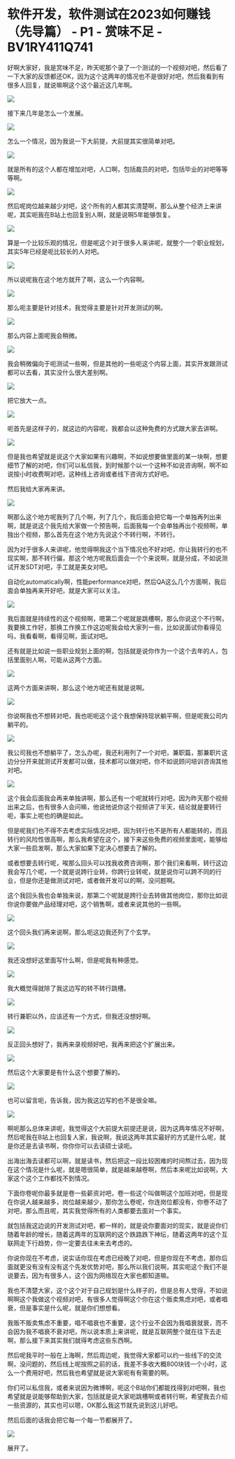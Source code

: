 # 软件开发，软件测试在2023如何赚钱（先导篇） - P1 - 赏味不足 - BV1RY411Q741

好啊大家好，我是赏味不足，昨天呢那个录了一个测试的一个视频对吧，然后看了一下大家的反馈都还OK，因为这个这两年的情况也不是很好对吧，然后我看到有很多人回复，就说嘛啊这个这个最近这几年啊。



![](img/eda6815bc7993476bf128000d4cecc11_1.png)

接下来几年是怎么一个发展。

![](img/eda6815bc7993476bf128000d4cecc11_3.png)

怎么一个情况，因为我说一下大前提，大前提其实很简单对吧。

![](img/eda6815bc7993476bf128000d4cecc11_5.png)

就是所有的这个人都在增加对吧，人口啊，包括裁员的对吧，包括毕业的对吧等等等啊。

![](img/eda6815bc7993476bf128000d4cecc11_7.png)

然后呢岗位越来越少对吧，这个所有的人都其实清楚啊，那么从整个经济上来讲呢，其实呃我在B站上也回复别人啊，就是说啊5年能够恢复。



![](img/eda6815bc7993476bf128000d4cecc11_9.png)

算是一个比较乐观的情况，但是呢这个对于很多人来讲呢，就整个一个职业规划，其实5年已经是呃比较长的人对吧。



![](img/eda6815bc7993476bf128000d4cecc11_11.png)

所以说呢我在这个地方就开了啊，这么一个内容啊。

![](img/eda6815bc7993476bf128000d4cecc11_13.png)

那么呃主要是针对技术，我觉得主要是针对开发测试的啊。

![](img/eda6815bc7993476bf128000d4cecc11_15.png)

那么内容上面呢我会稍微。

![](img/eda6815bc7993476bf128000d4cecc11_17.png)

我会稍微偏向于呃测试一些啊，但是其他的一些呃这个内容上面，其实开发跟测试都可以去看，其实没什么很大差别啊。



![](img/eda6815bc7993476bf128000d4cecc11_19.png)

把它放大一点。

![](img/eda6815bc7993476bf128000d4cecc11_21.png)

呃首先是这样子的，就这边的内容呢，我都会以这种免费的方式跟大家去讲啊。

![](img/eda6815bc7993476bf128000d4cecc11_23.png)

但是我也希望就是说这个大家如果有兴趣啊，不如说想要做里面的某一块啊，想要细节了解的对吧，你们可以私信我，到时候那个以一个这种不如说咨询啊，啊不如说按小时收费啊对吧，这种线上咨询或者线下咨询方式好吧。

然后我给大家再来讲。

![](img/eda6815bc7993476bf128000d4cecc11_25.png)

啊那么这个地方呢我列了几个啊，列了几个，我后面会把它每一个单独再列出来啊，就是说这个我先给大家做一个预告啊，后面我每一个会单独再出个视频啊，单独出个视频，那么首先在这个地方先说这个不转行啊，不转行。

因为对于很多人来讲呢，他觉得啊我这个当下情况也不好对吧，你让我转行的也不现实啊，那不转行偏，那这个地方呢我后面会一个个来说啊，就是分成，不如说测试开发SDT对吧，手工就是美女对吧。

自动化automatically啊，性能performance对吧，然后QA这么几个方面啊，我后面会单独再来开好吧，就是大家可以关注。



![](img/eda6815bc7993476bf128000d4cecc11_27.png)

我后面就是持续性的这个视频啊，嗯第二个呢就是跳槽啊，那么你说这个不行啊，我要换工作好，那换工作换工作这边呢我会给大家列一些，比如说面试你看得见吗，我看看啊，看得见啊，面试对吧。

还有就是比如说一些职业规划上面的啊，包括就是说你作为一个这个去年的人，包括里面别人啊，可能从这两个方面。



![](img/eda6815bc7993476bf128000d4cecc11_29.png)

这两个方面来讲啊，那么这个地方呢还有就是说啊。

![](img/eda6815bc7993476bf128000d4cecc11_31.png)

你说啊我也不想转对吧，我也呃呃这个这个我想保持现状躺平啊，但是呢我公司内躺平的。

![](img/eda6815bc7993476bf128000d4cecc11_33.png)

我公司我也不想躺平了，怎么办呢，我还利用列了一个对吧，兼职篇，那兼职片这边分分开来就测试开发都可以做，技术都可以做对吧，你不如说顾问培训咨询其他对吧。



![](img/eda6815bc7993476bf128000d4cecc11_35.png)

这个我会后面我会再来单独讲啊，那么还有一个呢就转行对吧，因为昨天那个视频出来之后，也有很多人会问嘛，他说他说你这个视频讲了半天，结论就是要转行呃，事实上呢也的确是如此。

但是呢我们也不得不去考虑实际情况对吧，因为转行也不是所有人都能转的，而且转行的风险性很高啊，那么我希望在这个，接下来这些免费的视频里面呢，能够给大家一些启发啊，那么大家如果下定决心想要去了解的。

或者想要去转行呢，唉那么回头可以找我收费咨询啊，那个我们来看啊，转行这边我会写几个呢，一个就是说跨行业转，你跨行业转呢，就是说你可以跨不同的行业，但是你还是做测试对吧，或者做开发可以的啊，没问题啊。

这个我回头我也会单独来说，那第二个呢就是跨行业去转做其他岗位，那你比如说你说你要做产品经理对吧，这个销售啊，或者来说其他的一些啊。



![](img/eda6815bc7993476bf128000d4cecc11_37.png)

这个回头我们再来说啊，那么呃这边我还列了个玄学。

![](img/eda6815bc7993476bf128000d4cecc11_39.png)

我还没想好这里面写什么啊，但是呢我有种感觉。

![](img/eda6815bc7993476bf128000d4cecc11_41.png)

我大概觉得就除了我这边写的转不转行跳槽。

![](img/eda6815bc7993476bf128000d4cecc11_43.png)

转行兼职以外，应该还有一个方式，但我还没想好啊。

![](img/eda6815bc7993476bf128000d4cecc11_45.png)

反正回头想好了，我再来录视频好吧，我再来把这个扩展出来。

![](img/eda6815bc7993476bf128000d4cecc11_47.png)

然后这个大家要是有什么这个想要了解的。

![](img/eda6815bc7993476bf128000d4cecc11_49.png)

也可以留言呃，告诉我，因为我这边写的也不是很全嘛。

![](img/eda6815bc7993476bf128000d4cecc11_51.png)

啊呃那么总体来讲呢，我觉得这个大前提大前提还是说，因为这两年情况不好啊，然后呢我在B站上也回复人家，我说啊，我说这两年其实最好的方式是什么呢，就是你还是去读书啊，你你你可以去读硕士读呃。

出海出海去读都可以啊，就是读书，然后把这一段比较困难的时间熬过去，因为现在这个情况是什么呢，就是嗯很简单，就是越来越卷啊，然后本来呢比如说啊，大家这个这个工作都找不到情况。

下面你卷呢你最多就是卷一些薪资对吧，卷一些这个叫做啊这个加班对吧，但是现在你说人越来越多，岗位越来越少，那你怎么卷呢，你连岗位都没有，你卷不动了对吧，那么而且呢，其实我觉得所有的人类都要去面对一个事实。

就包括我这边说的开发测试对吧，都一样的，就是说你要面对的现实，就是说你们随着年龄的增长，随着这两年的互联网的这个跌路跌下神坛，随着这两年的这个互联网走下行趋势，你一定要去往未来去考虑的。

你说你现在不考虑，说实话你现在考虑已经晚了对吧，但是你现在不考虑，那你后面就更没有没有没有这个先发优势对吧，那么所以我们说啊，其实呃这个我们不是说要去，因为有很多人，这个因为网络现在大家也都知道嘛。

我也不清楚大家，这个这个对于自己规划是什么样子的，但是总有人觉得，不如说啊啊这个我做这个视频对吧，有很多人觉得啊这个你在这个贩卖焦虑对吧，或者唱衰，但是事实是什么呢，就是你们想想看。

我贩不贩卖焦虑不重要，唱不唱衰也不重要，这个行业不会因为我唱衰就衰，而不会因为我不唱衰不衰对吧，所以说本质上来讲呢，就是互联网整个就在往下去走啊，那么接下来其实我们就得考虑这些东西啊。

然后呢我平时一般在上海啊，然后周边呢，我觉得大家都可以约一些线下的交流啊，没问题的，然后线上呢按照之前的话，我差不多收大概800块钱一个小时，这么一个费用好吧，然后我也希望就是说大家呃有有需要的啊。

你们可以私信我，或者来说因为微博啊，呃这个B站你们都能找得到对吧啊，我也希望就是说能够帮助到大家，包括就是说大家呃跳槽啊或者转行啊，希望我去介绍一些资源的，其实也可以嗯，OK那么我这节就先说到这儿好吧。

然后后面的话我会把它每一个每一节都展开了。

![](img/eda6815bc7993476bf128000d4cecc11_53.png)

展开了。